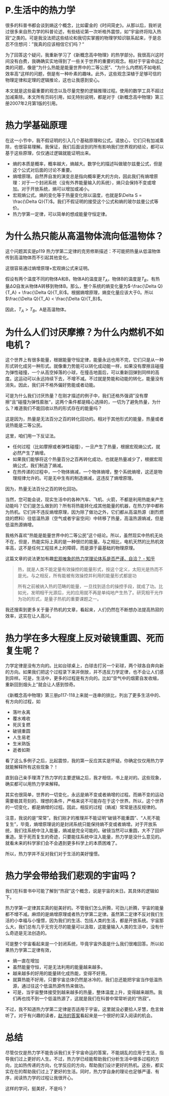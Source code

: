 # P.生活中的热力学
很多的科普书都会谈到熵这个概念，比如霍金的《时间简史》。从那以后，我听说过很多来自热力学的科普论述，有些结论第一次听格外震惊，如“宇宙终将陷入热寂“之类的。可是我没法把这些结论和我切实掌握的物理学知识联系起来，于是总忍不住想问：”我真的应该相信它们吗？“

为了回答这个疑问，我重新学习了《新概念高中物理》的热学部分。我很高兴这时间没有白费，我确确实实地得到了一些关于世界的重要的观念。相对于宇宙命运之类的问题，像是“为什么热能是能量世界中的二等公民”、“为什么内燃机不如电机效率高“这样的问题，倒是有一种朴素的趣味。此外，这些观念深植于足够可信的物理定律和定理的逻辑推论，这也让我感到安心。

本文就是这些最重要的观念以及尽量完整的逻辑推理过程。使用的数学工具不超过加减乘除。本文所有页码引用，如无特别说明，都是对于《新概念高中物理》第三册2007年2月第1版的引用。

# 热力学基础原理

在这一小节中，我不假证明的引入几个基础原理和公式。请放心，它们只有加减乘除，也很容易理解。我保证，我们后面谈到的所有影响我们世界观的结论，都可以基于这些原理，仅仅通过逻辑就能证明出来。
- 熵的本质是概率，概率越大，熵越大。数学化的描述叫做玻尔兹曼公式，但是这个公式对后面的讨论不重要。
- 熵增原理。自然界自发的演变总是指向概率更大的方向，因此我们有熵增原理：对于一个封闭系统（没有外界能量输入的系统），熵只会保持不变或增加。对于开放系统，熵可以增加或减小。
- 宏观熵公式。熵的变化等于热量变化除以温度，也就是$\Delta S = \frac{\Delta Q}{T}$。我们不假证明的接受这个公式和熵的玻尔兹曼公式等价。
- 热力学第一定律，可以简单的想成能量守恒定律。

# 为什么热只能从高温物体流向低温物体？

这个问题其实是p119 热力学第二定律的克劳修斯描述：不可能把热量从低温物体传到高温物体而不引起其他变化。

这很容易通过熵增原理+宏观熵公式来证明。

假设有两个温度不同的物体A和B，物体A的温度是$T_A$，物体B的温度是$T_B$，有热量$\Delta Q$自发从物体A转移到物体B。那么，整个系统的熵变化量为$-\frac{\Delta Q}{T_A} + \frac{\Delta Q}{T_B}$。根据熵增原理，熵变化量应该大于0。所以$\frac{\Delta Q}{T_A} < \frac{\Delta Q}{T_B}$。

因此，$T_A > T_B$。A是高温物体。

# 为什么人们讨厌摩擦？为什么内燃机不如电机？

这个世界上有很多能量，根据能量守恒定律，能量永远也用不完，它们只是从一种形式转化成另一种形式。就像重力势能可以转化成动能一样，如果没有摩擦且碰撞为弹性碰撞，一个从高空掉落的小球，在撞击地面后，可以重新回弹到同样的高度。这运动可以永远持续下去，不增不减。不过就是势能和动能的转化，能量没有消失。因此，我们并不格外偏好势能或者动能。

可是为什么我们讨厌热量？在刚才描述的例子中，我们还格外强调”没有摩擦“且”碰撞为弹性膨胀“，这两个条件都是精心选择的，一切为了避免热量，为什么？难道我们不能回收以热的形式存在的能量吗？

这是因为，热量是无法百分之百的转化回功的。相对于其他形式的能量，热量或者说热能是二等公民。

这里，咱们用一下反证法。
- 任何过程（比如摩擦或者弹性碰撞），一旦产生了热量，根据宏观熵公式，就必然产生了熵增。
- 如果我们能够将这个热量百分之百再转化成功，也就是热量减少了，根据宏观熵公式，我们制造了熵减。
- 在热传递的过程中，一个物体熵减，一个物体熵增，整个系统熵增，这还是物理规律允许的。可是无中生有的制造熵减，这违反了熵增原理。

因为，热量无法百分之百的转化回功。

当然，您可能会说，现实生活中的各种汽车、飞机、火箭，不都是利用热能来产生动能吗？它们是怎么做到的？所有将热能转化成其他能量的机器，在热力学中都称为热机。它们并不违反熵增原理，因为除了做功之外，它们都从高温热源（剧烈燃烧的燃料）往低温热源（空气或者宇宙空间）中转移了热量，高温热源熵减，但是低温热源熵增。

我格外喜欢“热能是能量世界中的二等公民”这个结论。所以，虽然现实中热机无处不在，但是，热能实际上真的是一种很烂的能量。与之相比，电机天然的比热机效率高，这不是任何工程技术上的障碍，而是源于最基础的物理原理。

这篇文章的说法更加有趣[宏观唯象的热力学理论体系是否严谨、自洽？ - 知乎](https://www.zhihu.com/answer/2578383065)
> 热，就是人类不能定量有效操控的能量形式，按这个定义，太阳光是热而不是光。与之相反，所有能被有效操控并利用的能量形式都是功
> 
> 所有之前被纳入热的范畴的能量，一旦找到适合的操控手段，就成了功。比如光，发明相干光源后，光的应用就不再是单纯地产生热了。研究相干光作为功的形式，是量子热机的重要课题之一。

我还搜索到更多关于量子热机的文章，看起来，人们仍然在不断想办法提高热寂的效率，这实在让人高兴。

# 热力学在多大程度上反对破镜重圆、死而复生呢？

力学定律是没有方向的。比如台球桌上，白球击打另一个彩球，两个球各自奔向新的方向。如果我们把这个过程录下来并倒放，并不违反力学定律，也不会让人们感到异样。可是，生活中，更多的过程是有方向的。比如“空气中的烟雾自发收缩，重新回到烟头上”就会让人感到惊奇。

《新概念高中物理》第三册p117-118上来就一连串的排比，列出了更多生活中的、有方向的过程，如
- 落叶永离
- 覆水难收
- 死灰复燃
- 破镜重圆
- 人生易老
- 生米熟饭
- 逝者如斯

看了这么多例子之后，比起震惊，我的第一反应其实是怀疑。你确定仅仅用热力学就能解释所有这些现象？！

直到自己亲手理清了热力学的主要逻辑之后，我才相信，书上是对的。这些现象，确实都可以用热力学来解释。

其实也很简单，世界的一切变化，永远是熵不变或者熵增的过程。而熵不变的运动需要极其苛刻的、理想的条件，严格来说不可能存在于这个世界。所以，这个世界的一切变化，都是熵增的过程。因此，相反的过程（熵减）常常是违反规律的。

注意，我说的是“常常”。我们刚才的推理并不能证明“破镜不能重圆”、“人死不能复生”，毕竟，熵增原理说的是封闭系统只能保持熵不变或者熵增。对于开放系统，我们往系统中注入能量，熵减是完全可能的。破镜当然可以重圆，大不了回炉重造。至于死而复生的奇迹，只要能往系统中注入能量，热力学是没什么意见的。就看未来的科学家们会不会遇到更多科学上的本质困难了。

所以，热力学并不反对我们对于生活的美好憧憬。

# 热力学会带给我们悲观的宇宙吗？

我们在科普书中可能了解到“热寂”这个概念，说是宇宙的末日。其具体的逻辑如下。

热力学第一定律其实真的挺美好的。不管我们怎么折腾，可劲儿折腾，宇宙的能量都不增不减。麻烦的是熵增原理或者热力学第二定律。虽然第二定律不反对我们生活的小幸福与小憧憬，因为我们的生活、包括人类的生活，都是开放系统。宇宙那么大，我们总有几乎无穷无尽的能量可以汲取，这能量输入人类的生活中，没有什么奇迹是无法创造的。

可是整个宇宙看起来是一个封闭系统，毕竟宇宙外面是什么我们很难回答。所以如果热力学第二定律有效，
- 熵一直在增加
- 虽然能量守恒，可是无法利用的能量越来越多。
- 越来越多的好用的能量转化成热能，变得不好用。
- 就算热能不好用，只要宇宙总体仍然是冰冷的，我们总还能把宇宙当作低温热源，通过往这个低温热源传热来做功。
- 可是，当宇宙整体接受到越来越多的热量，整体温度上升，变得越来越热。我们再也找不到一个低温热源了，这就是我们在科普中常常听说的“热寂”。

不过，我不知道热力学第二定律是否适用于宇宙。这里就没必要拾人牙慧，危言耸听了。对于有兴趣的读者，[赵泠的答案](https://www.zhihu.com/question/412134560)看起来是一个很好的深入阅读的机会。

# 总结

尽管仅仅是热力学不能告诉我们关于宇宙命运的答案，不能胡乱的应用于生活，指导我们过上更好的人生。不过，热力学已经能帮助我们分析生活中很多过程的方向，比如热传递的方向，化学反应的方向，帮助我们设计更好的热机。这些，都实实在在的帮助我们过上了更好的生活。同时，热力学自身的理论也足够严谨、有序，阅读热力学的过程让我很开心。

这样的学问，挺美好，不是吗？

